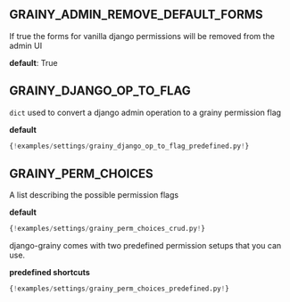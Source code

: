 ## GRAINY_ADMIN_REMOVE_DEFAULT_FORMS

If true the forms for vanilla django permissions will be removed from the admin UI

**default**: True

## GRAINY_DJANGO_OP_TO_FLAG

```dict``` used to convert a django admin operation to a grainy permission flag

**default**
```py
{!examples/settings/grainy_django_op_to_flag_predefined.py!}
```

## GRAINY_PERM_CHOICES

A list describing the possible permission flags

**default**
```py
{!examples/settings/grainy_perm_choices_crud.py!}
```

django-grainy comes with two predefined permission setups that you can use.

**predefined shortcuts**
```py
{!examples/settings/grainy_perm_choices_predefined.py!}
```
